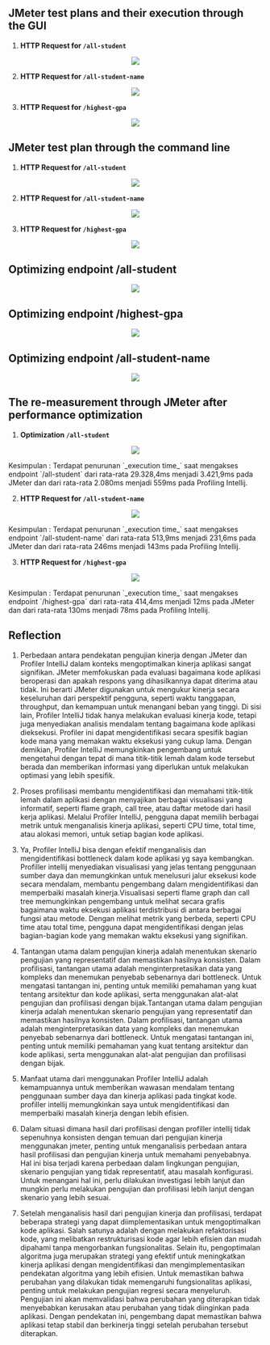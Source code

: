 ## JMeter test plans and their execution through the GUI
1. **HTTP Request for `/all-student`**
<p align="center">
  <img src="src\main\resources\static\image\all-student\all-students request.png" />
</p>

2. **HTTP Request for `/all-student-name`**
<p align="center">
  <img src="src\main\resources\static\image\all-student-name\all-students-name request.png" />
</p>

3. **HTTP Request for `/highest-gpa`**
<p align="center">
  <img src="src\main\resources\static\image\highest-gpa\highest-gpa request.png" />
</p>

## JMeter test plan through the command line 
1. **HTTP Request for `/all-student`**
<p align="center">
  <img src="src\main\resources\static\image\all-student\all-students-results request.png" />
</p>

2. **HTTP Request for `/all-student-name`**
<p align="center">
  <img src="src\main\resources\static\image\all-student-name\all-students-name-results request.png" />
</p>

3. **HTTP Request for `/highest-gpa`**
<p align="center">
  <img src="src\main\resources\static\image\highest-gpa\highest-gpa-results request.png" />
</p>

## Optimizing endpoint /all-student
<p align="center">
  <img src="src\main\resources\static\image\all-student\getallstudents-optim.png" />
</p>

## Optimizing endpoint /highest-gpa
<p align="center">
  <img src="src\main\resources\static\image\highest-gpa\highestgpa-prof-optim.png" />
</p>

## Optimizing endpoint /all-student-name
<p align="center">
  <img src="src\main\resources\static\image\all-student-name\joinStudent-optim.png" />
</p>

## The re-measurement through JMeter after performance optimization
1. **Optimization `/all-student`**
<p align="center">
  <img src="src\main\resources\static\image\all-student\all-students-optim request.png" />
</p>
Kesimpulan : Terdapat penurunan `_execution time_` saat mengakses endpoint `/all-student` dari rata-rata 29.328,4ms menjadi 3.421,9ms pada JMeter dan dari rata-rata 2.080ms menjadi 559ms pada Profiling Intellij.

2. **HTTP Request for `/all-student-name`**
<p align="center">
  <img src="src\main\resources\static\image\all-student-name\all-students-name-optim request.png" />
</p>
Kesimpulan : Terdapat penurunan `_execution time_` saat mengakses endpoint `/all-student-name` dari rata-rata 513,9ms menjadi 231,6ms pada JMeter dan dari rata-rata 246ms menjadi 143ms pada Profiling Intellij.

3. **HTTP Request for `/highest-gpa`**
<p align="center">
  <img src="src\main\resources\static\image\highest-gpa\highest-gpa-optim request.png" />
</p>
Kesimpulan : Terdapat penurunan `_execution time_` saat mengakses endpoint `/highest-gpa` dari rata-rata 414,4ms menjadi 12ms pada JMeter dan dari rata-rata 130ms menjadi 78ms pada Profiling Intellij.

## Reflection
1. Perbedaan antara pendekatan pengujian kinerja dengan JMeter dan Profiler IntelliJ dalam konteks mengoptimalkan kinerja aplikasi sangat signifikan. JMeter memfokuskan pada evaluasi bagaimana kode aplikasi beroperasi dan apakah respons yang dihasilkannya dapat diterima atau tidak. Ini berarti JMeter digunakan untuk mengukur kinerja secara keseluruhan dari perspektif pengguna, seperti waktu tanggapan, throughput, dan kemampuan untuk menangani beban yang tinggi.
Di sisi lain, Profiler IntelliJ tidak hanya melakukan evaluasi kinerja kode, tetapi juga menyediakan analisis mendalam tentang bagaimana kode aplikasi dieksekusi. Profiler ini dapat mengidentifikasi secara spesifik bagian kode mana yang memakan waktu eksekusi yang cukup lama. Dengan demikian, Profiler IntelliJ memungkinkan pengembang untuk mengetahui dengan tepat di mana titik-titik lemah dalam kode tersebut berada dan memberikan informasi yang diperlukan untuk melakukan optimasi yang lebih spesifik.

2. Proses profilisasi membantu mengidentifikasi dan memahami titik-titik lemah dalam aplikasi dengan menyajikan berbagai visualisasi yang informatif, seperti flame graph, call tree, atau daftar metode dari hasil kerja aplikasi. Melalui Profiler IntelliJ, pengguna dapat memilih berbagai metrik untuk menganalisis kinerja aplikasi, seperti CPU time, total time, atau alokasi memori, untuk setiap bagian kode aplikasi.
3. Ya, Profiler IntelliJ bisa dengan efektif  menganalisis dan mengidentifikasi bottleneck dalam kode aplikasi yg saya kembangkan. Profiller intellij menyediakan visualisasi yang jelas tentang penggunaan sumber daya dan memungkinkan untuk menelusuri jalur eksekusi kode secara mendalam, membantu pengembang dalam mengidentifikasi dan memperbaiki masalah kinerja.Visualisasi seperti flame graph dan call tree memungkinkan pengembang untuk melihat secara grafis bagaimana waktu eksekusi aplikasi terdistribusi di antara berbagai fungsi atau metode. Dengan melihat metrik yang berbeda, seperti CPU time atau total time, pengguna dapat mengidentifikasi dengan jelas bagian-bagian kode yang memakan waktu eksekusi yang signifikan.
4. Tantangan utama dalam pengujian kinerja adalah menentukan skenario pengujian yang representatif dan memastikan hasilnya konsisten. Dalam profilisasi, tantangan utama adalah menginterpretasikan data yang kompleks dan menemukan penyebab sebenarnya dari bottleneck. Untuk mengatasi tantangan ini, penting untuk memiliki pemahaman yang kuat tentang arsitektur dan kode aplikasi, serta menggunakan alat-alat pengujian dan profilisasi dengan bijak.Tantangan utama dalam pengujian kinerja adalah menentukan skenario pengujian yang representatif dan memastikan hasilnya konsisten. Dalam profilisasi, tantangan utama adalah menginterpretasikan data yang kompleks dan menemukan penyebab sebenarnya dari bottleneck. Untuk mengatasi tantangan ini, penting untuk memiliki pemahaman yang kuat tentang arsitektur dan kode aplikasi, serta menggunakan alat-alat pengujian dan profilisasi dengan bijak.
5. Manfaat utama dari menggunakan Profiler IntelliJ adalah kemampuannya untuk memberikan wawasan mendalam tentang penggunaan sumber daya dan kinerja aplikasi pada tingkat kode. profiller intellij memungkinkan saya untuk mengidentifikasi dan memperbaiki masalah kinerja dengan lebih efisien.
6. Dalam situasi dimana hasil dari profilisasi dengan profiller intellij tidak sepenuhnya konsisten dengan temuan dari pengujian kinerja menggunakan jmeter, penting untuk menganalisis perbedaan antara hasil profilisasi dan pengujian kinerja untuk memahami penyebabnya. Hal ini bisa terjadi karena perbedaan dalam lingkungan pengujian, skenario pengujian yang tidak representatif, atau masalah konfigurasi. Untuk menangani hal ini, perlu dilakukan investigasi lebih lanjut dan mungkin perlu melakukan pengujian dan profilisasi lebih lanjut dengan skenario yang lebih sesuai.
7. Setelah menganalisis hasil dari pengujian kinerja dan profilisasi, terdapat beberapa strategi yang dapat diimplementasikan untuk mengoptimalkan kode aplikasi. Salah satunya adalah dengan melakukan refaktorisasi kode, yang melibatkan restrukturisasi kode agar lebih efisien dan mudah dipahami tanpa mengorbankan fungsionalitas. Selain itu, pengoptimalan algoritma juga merupakan strategi yang efektif untuk meningkatkan kinerja aplikasi dengan mengidentifikasi dan mengimplementasikan pendekatan algoritma yang lebih efisien.
Untuk memastikan bahwa perubahan yang dilakukan tidak memengaruhi fungsionalitas aplikasi, penting untuk melakukan pengujian regresi secara menyeluruh. Pengujian ini akan memvalidasi bahwa perubahan yang diterapkan tidak menyebabkan kerusakan atau perubahan yang tidak diinginkan pada aplikasi. Dengan pendekatan ini, pengembang dapat memastikan bahwa aplikasi tetap stabil dan berkinerja tinggi setelah perubahan tersebut diterapkan.
